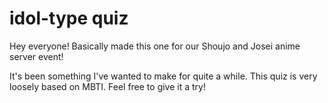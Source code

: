 # idol-type quiz 

Hey everyone! Basically made this one for our Shoujo and Josei anime server event!

It's been something I've wanted to make for quite a while. This quiz is very loosely based on MBTI. Feel free to give it a try!
